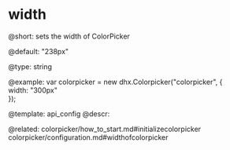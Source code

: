 width
=============

@short: 
sets the width of ColorPicker


@default:
"238px"


@type: string

@example: 
var colorpicker = new dhx.Colorpicker("colorpicker", {	
	width: "300px"				
});


@template:	api_config
@descr: 

@related: colorpicker/how_to_start.md#initializecolorpicker
colorpicker/configuration.md#widthofcolorpicker


